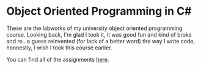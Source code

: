 # Object Oriented Programming in C#

These are the labworks of my university object oriented programming course. Looking back, I'm glad I took it, it was good fun and kind of broke and re.. a guess reinvented (for lack of a better word) the way I write code, honnestly, I wish I took this course earlier. 

You can find all of the assignments [here](https://litmo.notion.site/is-oop-y26-3d98c649fe5c42ed9699df11e2058880).
